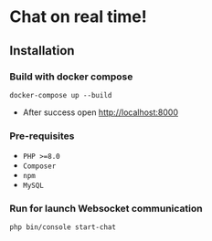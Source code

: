# Chat on real time!

## Installation

### Build with docker compose
 ```shell
 docker-compose up --build
 ```
 - After success open [http://localhost:8000](http://localhost:8000)

### Pre-requisites
- `PHP >=8.0`
- `Composer`
- `npm`
- `MySQL`


### Run for launch Websocket communication 
 ```shell
php bin/console start-chat
 ```
